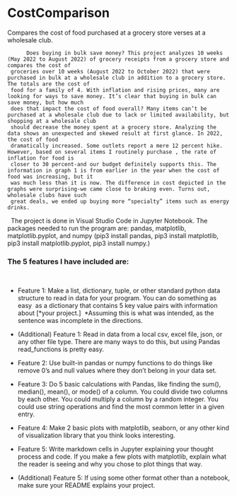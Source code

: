 # CostComparison
Compares the cost of food purchased at a grocery store verses at a wholesale club.

          Does buying in bulk save money? This project analyzes 10 weeks (May 2022 to August 2022) of grocery receipts from a grocery store and compares the cost of
     groceries over 10 weeks (August 2022 to October 2022) that were purchased in bulk at a wholesale club in addition to a grocery store. The totals are the cost of
     food for a family of 4. With inflation and rising prices, many are looking for ways to save money. It’s clear that buying in bulk can save money, but how much
     does that impact the cost of food overall? Many items can’t be purchased at a wholesale club due to lack or limited availability, but shopping at a wholesale club
     should decrease the money spent at a grocery store. Analyzing the data shows an unexpected and skewed result at first glance. In 2022, the cost of food
     dramatically increased. Some outlets report a mere 12 percent hike. However, based on several items I routinely purchase , the rate of inflation for food is
     closer to 30 percent-and our budget definitely supports this. The information in graph 1 is from earlier in the year when the cost of food was increasing, but it
     was much less than it is now. The difference in cost depicted in the graphs were surprising-we came close to braking even. Turns out, wholesale clubs have such
     great deals, we ended up buying more “specialty” items such as energy drinks. 
     
 
The project is done in Visual Studio Code in Jupyter Notebook. The packages needed to run the program are: pandas, matplotlib, matplotlib.pyplot, and numpy (pip3 install pandas, pip3 install matplotlib, pip3 install matplotlib.pyplot, pip3 install numpy.)
 
 

### The 5 features I have included are:
 
- Feature 1: Make a list, dictionary, tuple, or other standard python data structure to read in data for your program. You can do something as easy  as a dictionary that contains 5 key value pairs with information about [*your project.] 
*Assuming this is what was intended, as the sentence was incomplete in the directions. 
 
 
- (Additional) Feature 1: Read in data from a local csv, excel file, json, or any other file type. There are many ways to do this, but using Pandas read_functions is 
pretty easy. 
 
 
- Feature 2: Use built-in pandas or numpy functions to do things like remove 0’s and null values where they don’t belong in your data set. 
 
 
- Feature 3: Do 5 basic calculations with Pandas, like finding the sum(), median(), mean(), or mode() of a column. You could divide two columns by each other. You could 
multiply a column by a random integer. You could use string operations and find the most common letter in a given entry. 
 
 
- Feature 4: Make 2 basic plots with matplotlib, seaborn, or any other kind of visualization library that you think looks interesting. 
 
 
- Feature 5: Write markdown cells in Jupyter explaining your thought process and code. If you make a few plots with matplotlib, explain what the reader is seeing and why you chose to plot things that way. 
 
 
- (Additional) Feature 5: If using some other format other than a notebook, make sure your README explains your project. 
 
      
